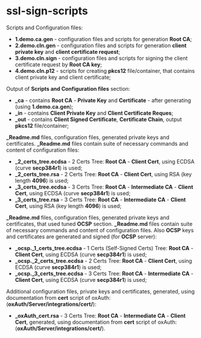 # ssl-sign-scripts

Scripts and Configuration files:

- **1.demo.ca.gen**       - configuration files and scripts for generation **Root CA**;
- **2.demo.cln.gen**      - configuration files and scripts for generation **client private key** and **client certificate request**;
- **3.demo.cln.sign**     - configuration files and scripts for signing the client certificate request by **Root CA key**;
- **4.demo.cln.p12**      - scripts for creating **pkcs12** file/container, that contains client private key and client certificate; 

Output of **Scripts and Configuration files** section: 

- **_ca**       - contains **Root CA** - **Private Key** and **Certificate** - after generating (using **1.demo.ca.gen**);
- **_in**       - contains **Client Private Key** and **Client Certificate Reques**;
- **_out**      - contains **Client Signed Certificate**, **Certificate Chain**, output **pkcs12** file/container; 

**_Readme.md** files, configuration files, generated private keys and certificates.
**_Readme.md** files contain suite of necessary commands and content of configuration files: 

- **_2_certs_tree.ecdsa**       - 2 Certs Tree: **Root CA** - **Client Cert**, using ECDSA (curve **secp384r1**) is used;
- **_2_certs_tree.rsa**         - 2 Certs Tree: **Root CA** - **Client Cert**, using RSA (key length **4096**) is used; 
- **_3_certs_tree.ecdsa**       - 3 Certs Tree: **Root CA** - **Intermediate CA** - **Client Cert**, using ECDSA (curve **secp384r1**) is used;
- **_3_certs_tree.rsa**         - 3 Certs Tree: **Root CA** - **Intermediate CA** - **Client Cert**, using RSA (key length **4096**) is used; 

**_Readme.md** files, configuration files, generated private keys and certificates, that used tuned **OCSP** section.
**_Readme.md** files contain suite of necessary commands and content of configuration files.
Also **OCSP** keys and certificates are generated and signed (for **OCSP** server): 

- **_ocsp._1_certs_tree.ecdsa**         - 1 Certs (Self-Signed Certs) Tree: **Root CA** - **Client Cert**, using ECDSA (curve **secp384r1**) is used;
- **_ocsp._2_certs_tree.ecdsa**         - 2 Certs Tree: **Root CA** - **Client Cert**, using ECDSA (curve **secp384r1**) is used;
- **_ocsp._3_certs_tree.ecdsa**         - 3 Certs Tree: **Root CA** - **Intermediate CA** - **Client Cert**, using ECDSA (curve **secp384r1**) is used; 

Additional configuration files, private keys and certificates, generated, using documentation from **cert** script of oxAuth: (**oxAuth/Server/integrations/cert/**): 

- **_oxAuth_cert.rsa**   - 3 Certs Tree: **Root CA** - **Intermediate CA** - **Client Cert**, generated, using documentation from **cert** script of oxAuth: (**oxAuth/Server/integrations/cert/**).
